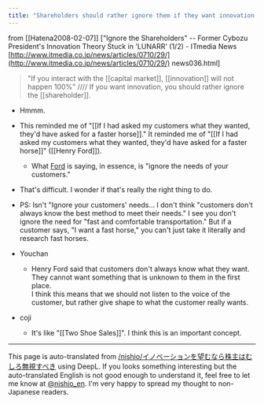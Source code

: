 ```yaml
---
title: "Shareholders should rather ignore them if they want innovation."
---
```


from [[Hatena2008-02-07]]
["Ignore the Shareholders" -- Former Cybozu President's Innovation Theory Stuck in 'LUNARR' (1/2) - ITmedia News [http://www.itmedia.co.jp/news/articles/0710/29/](http://www.itmedia.co.jp/news/articles/0710/29/) news036.html]
> "If you interact with the [[capital market]], [[innovation]] will not happen 100%" //// If you want innovation, you should rather ignore the [[shareholder]].
- Hmmm.
- This reminded me of "[[If I had asked my customers what they wanted, they'd have asked for a faster horse]]." It reminded me of "[[If I had asked my customers what they wanted, they'd have asked for a faster horse]]" ([[Henry Ford]]).
    - What [Ford](https://ja.wikipedia.org/wiki/ヘンリー%E3%83%BBフォード) is saying, in essence, is "ignore the needs of your customers."
- That's difficult. I wonder if that's really the right thing to do.
- PS: Isn't "Ignore your customers' needs... I don't think "customers don't always know the best method to meet their needs." I see you don't ignore the need for "fast and comfortable transportation." But if a customer says, "I want a fast horse," you can't just take it literally and research fast horses.


- Youchan
    - Henry Ford said that customers don't always know what they want. <br>They cannot want something that is unknown to them in the first place. <br>I think this means that we should not listen to the voice of the customer, but rather give shape to what the customer really wants.
- coji
    - It's like "[[Two Shoe Sales]]". I think this is an important concept.
---
This page is auto-translated from [/nishio/イノベーションを望むなら株主はむしろ無視すべき](https://scrapbox.io/nishio/イノベーションを望むなら株主はむしろ無視すべき) using DeepL. If you looks something interesting but the auto-translated English is not good enough to understand it, feel free to let me know at [@nishio_en](https://twitter.com/nishio_en). I'm very happy to spread my thought to non-Japanese readers.